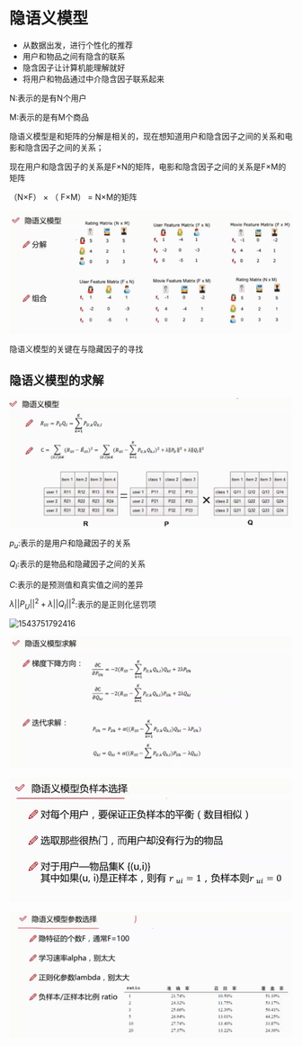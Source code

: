 # 隐语义模型

- 从数据出发，进行个性化的推荐
- 用户和物品之间有隐含的联系
- 隐含因子让计算机能理解就好
- 将用户和物品通过中介隐含因子联系起来

N:表示的是有N个用户

M:表示的是有M个商品

隐语义模型是和矩阵的分解是相关的，现在想知道用户和隐含因子之间的关系和电影和隐含因子之间的关系；

现在用户和隐含因子的关系是F×N的矩阵，电影和隐含因子之间的关系是F×M的矩阵

（N×F）  × （ F×M） = N×M的矩阵

![1543749789467](../pic/1543749789467.png)

隐语义模型的关键在与隐藏因子的寻找

## 隐语义模型的求解

![1543751133209](../pic/1543751133209.png)

$p_u$:表示的是用户和隐藏因子的关系

$Q_I$:表示的是物品和隐藏因子之间的关系

$C$:表示的是预测值和真实值之间的差异

$\lambda||P_U||^2+\lambda||Q_I||^2$:表示的是正则化惩罚项

![1543751792416](../../../../../AppData/Roaming/Typora/typora-user-images/1543751792416.png)



![1543751567627](../pic/1543751567627.png)

![1543751693658](../pic/1543751693658.png)

![1543751942453](../pic/1543751942453.png)